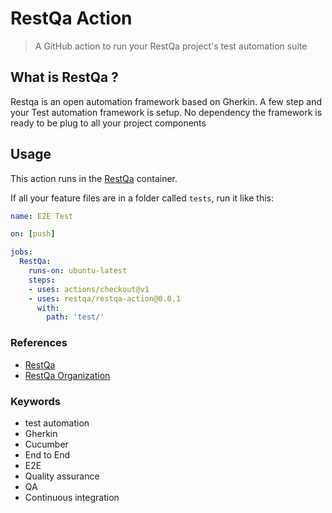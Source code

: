 # RestQa Action

> A GitHub action to run your RestQa project's test automation suite

## What is RestQa ? 

Restqa is an open automation framework based on Gherkin.
A few step and your Test automation framework is setup. No dependency the framework is ready to be plug to all your project components

## Usage

This action runs in the [RestQa](https://hub.docker.com/repository/docker/restqa/restqa) container.

If all your feature files are in a folder called `tests`, run it like this:

```yaml
name: E2E Test

on: [push]

jobs:
  RestQa:
    runs-on: ubuntu-latest
    steps:
    - uses: actions/checkout@v1
    - uses: restqa/restqa-action@0.0.1
      with:
        path: 'test/'
```

### References

* [RestQa](http://www.restqa.io)
* [RestQa Organization](https://github.com/restqa)

### Keywords

* test automation
* Gherkin
* Cucumber
* End to End
* E2E
* Quality assurance
* QA
* Continuous integration
  
